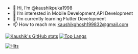 - 👋 Hi, I’m @kaushikpuka1998
- 👀 I’m interested in Mobile Development,API Development
- 🌱 I’m currently learning Flutter Development
- 📫 How to reach me: kaushikghosh199832@gmail.com



[![Kaushik's GitHub stats](https://github-readme-stats.vercel.app/api?username=kaushikpuka1998&show_icons=true&theme=radical)](https://github.com/anuraghazra/github-readme-stats)
[![Top Langs](https://github-readme-stats.vercel.app/api/top-langs/?username=kaushikpuka1998&layout=compact)](https://github.com/anuraghazra/github-readme-stats)
<!---
kaushikpuka1998/kaushikpuka1998 is a ✨ special ✨ repository because its `README.md` (this file) appears on your GitHub profile.
You can click the Preview link to take a look at your changes.
--->
[![Hits](https://hits.seeyoufarm.com/api/count/incr/badge.svg?url=https%3A%2F%2Fgithub.com%2Fkaushikpuka1998%2Fhit-counter&count_bg=%23C83DA0&title_bg=%23555555&icon=&icon_color=%23E7E7E7&title=hits&edge_flat=false)](https://hits.seeyoufarm.com)                              
                                    
